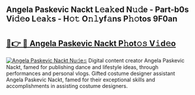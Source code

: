 ## Angela Paskevic Nackt L𝚎a𝚔ed N𝚞𝚍e - Part-b0s Vi𝚍𝚎o L𝚎a𝚔s - H𝚘𝚝 O𝚗𝚕yf𝚊ns P𝚑𝚘tos 9F0an

# <h2><a href="http://kfelwl.oniu.top/?m=Angela+Paskevic+Nackt">🔗👉 🔴 Angela Paskevic Nackt P𝚑ot𝚘𝚜 V𝚒d𝚎o</a></h2>

[![Angela Paskevic Nackt Nu𝚍e𝚜](https://i.imgur.com/0qMVB7G.gif)](http://kfelwl.oniu.top/?m=Angela+Paskevic+Nackt)
Digital content creator Angela Paskevic Nackt, famed for publishing dance and lifestyle ideas, through performances and personal vlogs. Gifted costume designer assistant Angela Paskevic Nackt, famed for their exceptional skills and accomplishments in assisting costume designers.  
